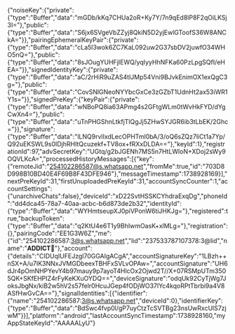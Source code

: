 {"noiseKey":{"private":{"type":"Buffer","data":"mGDb/kKq7CHUa2oR+Ky7Y/7n9qEd8lP8F2qOiLKSj3I="},"public":{"type":"Buffer","data":"S6jx6SVgeVbZZyj8QkiN5D2yjEwlGToofS36W8ANCkA="}},"pairingEphemeralKeyPair":{"private":{"type":"Buffer","data":"cLa5l3wok6ZC7KaL092uw2G37sbDV2juwfO34WHO5nQ="},"public":{"type":"Buffer","data":"8sJOugYUHFjIEWQ/yqIyyHhNFKa60PzLpgSQfI/eHEA="}},"signedIdentityKey":{"private":{"type":"Buffer","data":"aC/2rHiR9uZAS4tlJMp54Vni9BJvkEnimOX1exQgC3g="},"public":{"type":"Buffer","data":"CovSNlGNeoNYYbcGxCe3zGZbT1UdnHt2ax53iWR1Y1s="}},"signedPreKey":{"keyPair":{"private":{"type":"Buffer","data":"wNBoPQ8ia63APmg4s2GFtgWLm0tWvHkFYD/dYgCwXn4="},"public":{"type":"Buffer","data":"uTnPHGShnLtkfjTlQgJj5ZHwSYJGR6ib3tLbEK/2Ghc="}},"signature":{"type":"Buffer","data":"lLNQ9rvlIxdLecOPHTml0bA/3/oQ6sZQz7liCt1a7Yp/Q92uEKSWL9s0IDjhRHItQcuzekf+TV8ox+fRXxDLDA=="},"keyId":1},"registrationId":97,"advSecretKey":"UGtq/g2bJGENh7MS5n7HtLWloN+XDoj2sWy9OQVLKcA=","processedHistoryMessages":[{"key":{"remoteJid":"254102286587@s.whatsapp.net","fromMe":true,"id":"703D8D998B10BD40E4F69B8F43DFE946"},"messageTimestamp":1738928169}],"nextPreKeyId":31,"firstUnuploadedPreKeyId":31,"accountSyncCounter":1,"accountSettings":{"unarchiveChats":false},"deviceId":"xD22SvtHSSKCYhdraExqDg","phoneId":"dd4dca45-78a7-40aa-acbc-b6d873de2b32","identityId":{"type":"Buffer","data":"WYHmtseupXJ0piVPonW6tiJHKJg="},"registered":true,"backupToken":{"type":"Buffer","data":"q2KtU4e6T1y9BhIwmOasK+xlMLg="},"registration":{},"pairingCode":"EE1G3W6Z","me":{"id":"254102286587:3@s.whatsapp.net","lid":"237533787107378:3@lid","name":"𝐀𝐃𝐃𝐈𝐂𝐓🪽"},"account":{"details":"CIDUqIUFEJzgl70GGAIgACgA","accountSignatureKey":"1LBzh++nSX+A/u7IK3NNxJVMGDbeexTBHFxSVLvOPAw=","accountSignature":"UH6dJr4pOmNHPYevY4b97mauy9p7ayoT4HlcOx2Ojwd2T//X+07RSMpUTm3505QK+SKfEHPIZ4rFyKeKXuOYDQ==","deviceSignature":"odqUk92CyTjWg7JoksJbgNx/kiB2w5hV2s57felr0HcuJGep4fODjWO37lYc4kqoRPtTbrbi9a4V8ASfHwGvCA=="},"signalIdentities":[{"identifier":{"name":"254102286587:3@s.whatsapp.net","deviceId":0},"identifierKey":{"type":"Buffer","data":"BdSwc4fvp0l/gP7uyCtzTcSVTBg23nsUwRxcUlS7zjwM"}}],"platform":"android","lastAccountSyncTimestamp":1738928160,"myAppStateKeyId":"AAAAALyU"}

